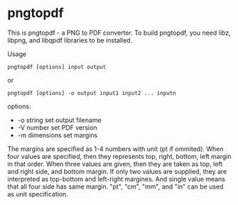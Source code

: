 # pngtopdf

This is pngtopdf - a PNG to PDF converter.
To build pngtopdf, you need libz, libpng, and libqpdf libraries to be installed.

Usage

    pngtopdf [options] input output
  
or

    pngtopdf [options] -o output input1 input2 ... inputn

options:

- -o string     set output filename
- -V number     set PDF version
- -m dimensions set margins
 
 The margins are specified as 1-4 numbers with unit (pt if ommited).
 When four values are specified, then they represents top, right,
 bottom, left margin in that order. When three values are given,
 then they are taken as top, left and right side, and bottom margin.
 If only two values are supplied, they are interpreted as top-bottom
 and left-right margines. And single value means that all four side
 has same margin. "pt", "cm", "mm", and "in" can be used as unit
 specification.
